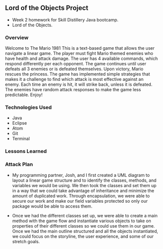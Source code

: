 ## Lord of the Objects Project

- Week 2 homework for Skill Distillery Java bootcamp.
- Lord of the Objects.

### Overview

Welcome to The Mario 1981
This is a text-based game that allows the user navigate a linear game.
The player must fight Mario themed enemies who have health and attack damage. The user has 4 available commands, which respond differently per each opponent.
The game continues until user defeats all 3 enemies or is defeated themselves.  Upon victory, Mario rescues the princess.
The game has implemented simple strategies that makes it a challenge to find which attack is most effective against an enemy.
Each time an enemy is hit, it will strike back, unless it is defeated. The enemies have random attack responses to make the game less predictable.
Enjoy!

### Technologies Used

* Java
* Eclipse
* Atom
* Git
* Terminal

### Lessons Learned



### Attack Plan

- My programming partner, Josh, and I first created a UML diagram to layout a linear game structure and to identify the classes, methods, and variables we would be using.  We then took the classes and set them up in a way that we could take advantage of inheritance and minimize the amount of duplicated work.  Through encapsulation, we were able to secure our work and make our field variables protected so only our package would be able to access them.  

- Once we had the different classes set up, we were able to create a main method with the game flow and instantiate various objects to take on properties of their different classes so we could use them in our game.  Once we had the main outline structured and all the objects instantiated, we could focus on the storyline, the user experience, and some of our stretch goals.

###
